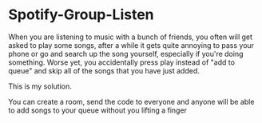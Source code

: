# Spotify-Group-Listen
When you are listening to music with a bunch of friends, you often will get asked to play some songs, after a while it gets quite annoying to pass your phone or go and search up the song yourself, especially if you're doing something. Worse yet, you accidentally press play instead of "add to queue" and skip all of the songs that you have just added.

This is my solution.

You can create a room, send the code to everyone and anyone will be able to add songs to your queue without you lifting a finger
